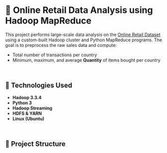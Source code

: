 # 🛒 Online Retail Data Analysis using Hadoop MapReduce

This project performs large-scale data analysis on the [Online Retail Dataset](https://archive.ics.uci.edu/ml/datasets/Online+Retail) using a custom-built Hadoop cluster and Python MapReduce programs. The goal is to preprocess the raw sales data and compute:

- Total number of transactions per country
- Minimum, maximum, and average **Quantity** of items bought per country

<br>

## 🚀 Technologies Used

- **Hadoop 3.3.4**
- **Python 3**
- **Hadoop Streaming**
- **HDFS & YARN**
- **Linux (Ubuntu)**

<br>

## 📁 Project Structure


